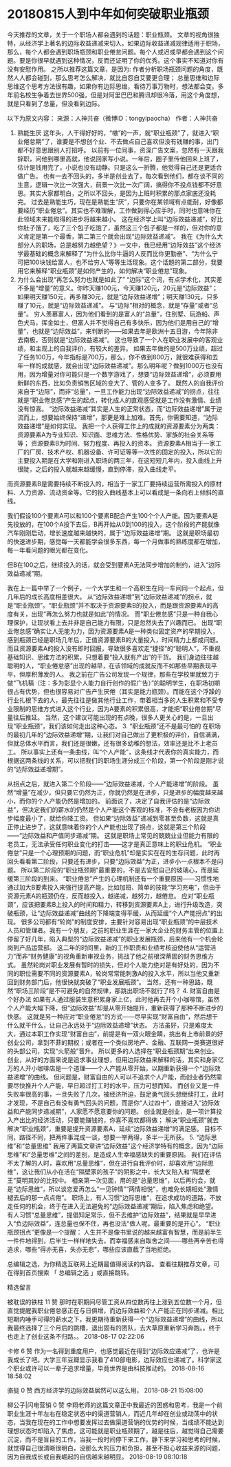 # 20180815人到中年如何突破职业瓶颈
今天推荐的文章，关于一个职场人都会遇到的话题：职业瓶颈。
文章的视角很独特，从经济学上著名的边际收益递减来切入。如果边际收益递减规律适用于职场，那么，每个人都会遇到职场瓶颈和职业倦怠问题。每个人或迟或早都会遇到这个问题。要是你很早就遇到这种情况，反而还证明了你的优秀。这个事实不知道对你有没有安慰作用。
之所以推荐这篇文章，是因为:
作者分析职场瓶颈问题的角度，既然人人都会碰到，那么思考怎么解决，就比自怨自艾要更合理；
总量思维和边际思维这个思考方法很有趣，如果你有边际思维，看待万事万物时，想法都会变。多年前名校生争着去世界500强，但是对阿里巴巴和腾讯却很冷落，用这个角度想，就是只看到了总量，但没看到边际。

以下为原文内容：
来源：人神共奋（微博ID：tongyipaocha）
作者：人神共奋

1. 熟能生厌
这年头，人干得好好的，“嗷”的一声，就“职业瓶颈”了，就进入“职业倦怠期”了，谁要是不想创个业、不去做点自己喜欢但没有钱赚的事，出门都不好意思跟别人打招呼。
以前有一位同事，资深广告文案，忽然有一天跟我辞职，问他到哪里高就，他说回家写小说。一年后，圈子里传他回来上班了，估计是钱用完了，小说也没有动静。只是这么一折腾，他觉得自己还是更适合做广告。
也有一去不回头的，多半是创业去了，每次看到他们，都在谈不同的生意，逻辑一次比一次强大，前景一次比一次广阔，搞得你不投点钱都不好意思。其实大家都明白，之所以不回头，是因为上班时积累的那点家底还没耗完。
过去是熟能生巧，现在是熟能生“厌”，只要你在某领域有点能耐，好像都要经历“职业倦怠”。其实也不难理解，工作做到得心应手时，同时也意味你在此领域未来能取得的进步将越来越小。
这在经济学上叫“边际效益递减”，好比你肚子饿了，吃了三个包子吃饱了，虽然这三个包子都是一样的，但对你的意义肯定是第一个最香，第二第三个就会出现“边际效益递减”。
我在《为什么大部分人的职场，总是越努力越绝望？》一文中，我已经用“边际效益”这个经济学最基础的概念来解释了“为什么比你牛逼的人反而比你更勤奋”、“为什么宁可把100块钱给富人，也不给穷人”等等生活现象。这个话题的第二部分，我要用它来解释“职业瓶颈”是如何产生的，如何解决“职业倦怠”现象。
2. 为什么会出现“再怎么努力也就是如此了”
“边际”这个词，有点学术化，其实差不多是“增量”的意义。你昨天赚100元，今天赚120元，20元是“边际效益”；如果明天赚150元，再多赚30元，就是“边际效益递增”；明天赚130元，只多赚了10元，就是“边际效益递减”。
与“边际”相对的概念，就是“存量”或者“总量”。
穷人羡慕富人，因为他们看到的是富人的“总量”，住别墅、玩游船、声色犬马，挥金如土，但富人并不觉得自己有多快乐，因为他们是用自己的“增量”，也就是“边际效益”，来判断的——如果去年是欧洲十五日游，今年除非去南极，否则就是“边际效益递减”。
这也导致了一个人在职业发展中的客观业绩，和主观上的自我评价，有较大的差异。
如果去年做的是500万业绩，超过了任务100万，今年指标是700万，那么，你不做到800万，就很难获得和去年一样的成就感，就会出现“边际效益递减”。那么明年呢？做到1000万也没有用，因为增量对你可能只是一个数字游戏了，想要“边际效益递增”，必须要用新鲜的东西，比如负责销售区域的变大了、管的人变多了。
既然人的自我评价来自于“边际”，而非“总量”，一旦工作能力出现“边际效益递减”的拐点，往往就是“职业倦怠感”产生的起点，转化成人的直观感受就是工作没有激情、业绩没有惊喜。
“边际效益递减”其实是人生的正常状态，而“边际效益递增”属于逆流而上，想要始终保持“递增”，那更是难上加难。首先，你需要知道，“边际效益递增”是如何实现。
我把一个人获得工作上的成就的资源要素分为两类：
资源要素A为专业知识、知识面、思维方法、性格优势、家族的社会关系等等；
资源要素B为时间、努力程度、再投入的资本。
资源要素A相当于一家工厂的厂房、技术产权、机器设备、许可证等等一次性的固定的投入，所以它的主要投入期是在大学和刚进入职场的两三年，在这短短几年内，投入曲线上升很陡，之后的投入就越来越缓慢，直到停滞，投入曲线走平。

而资源要素B是需要持续不断投入的，相当于一家工厂要持续运营所需投入的原材料、人力资源、流动资金等。它的投入曲线基本上可以看成是一条向右上倾斜的直线。

我们假设100个要素A可以和100个要素B配合产生100个个人产能。因为要素A是先投放的，在100个A投下去后，B再开始从0到100的投入，这个阶段的产能就像汽车刚刚启动，增长速度越来越快的，属于“边际效益递增”期。
这就是职场最初的快速进步期，感觉每一天都能学会很多东西，每一个月做事的熟练度都在增加，每一年看问题的眼光都在变化。

但B在100之后，继续投入的话，就会受到要素A无法同步增加的制约，进入“边际效益递减”期。

我在上一篇中举了一个例子，一个大学生和一个高职生在同一车间同一个起点，但几年后的成长高度相差很大。
从“边际效益递增”到“边际效益递减”的拐点，就是“职业瓶颈”。“职业瓶颈”并不取决于资源要素B的投入，而是跟资源要素A的高度有关，出现“再怎么努力也就是如此”的情况。
而“职业倦怠感”只是一种自我心理保护，让现状看上去并非是自己能力有限，只是忽然失去了兴趣而已。
出现“职业倦怠感”确实让人无能为力，因为资源要素A是一种类似固定资产的早期投入，感到瓶颈已经是职场几年后，正值资源要素B的大量投入，时间精力上都成问题。
而且资源要素A的投入没有即时回报，导致很多喜欢走“捷径”的“聪明人”，不重视基础知识、思维方法的积累，只想着要“投入就有产出”的干货。
我们身边往往越聪明的人，“职业倦怠感”出现的越早，在该领域的成就反而不如那些早期表现平平，但厚积薄发的人。
我之前在广告公司发现一个规律，那些在学校里就致力于做“飞机稿（注：多为彰显个人能力自行创作的假广告）”的聪明学生，在职场初期很占有优势，但也很容易对广告产生厌倦（其实是能力瓶颈）。而能在这个浮躁的行业扎根下去的人，最先往往是做其他行业工作，带着相当多的人生积累和不受专业限制的思维方式进入这个行业，因为A要素的积累很高，才能把“职业倦怠期”尽量往后推延。
当然，这个建议可能出现的有点晚，很多人更关心的是，一旦出现“职业瓶颈”，我们该如何走出这种心态。
3. “职业瓶颈”还不是最可怕的
在职场的最初几年的“边际效益递增”期，让我们对自己做出了更积极的评价，自信满满，但就总体水平而言，我们还是很嫩，还有很多幼稚的想法，效率还是比不上老员工。
所以事实上还有一条曲线，叫“个人产能”，这条线才代表你的真实能力，而根据这两条线的关系，可以把我们的职场生涯分成三个阶段，第一个阶段是刚才说的“边际效益递增期”。

从拐点之后，就进入第二个阶段——“边际效益递减，个人产能递增”的阶段。
虽然“增量”在减少，但只要它仍然为正，你就仍然是在进步，只是进步的幅度越来越小，而你的个人产能仍然是增加的。
前面说了，决定了自我评估的是“边际效益”，但决定我们的薪水的仍然是个人产能这个客观的标准，不会有老板因为你进步幅度最小了，就给你降工资。
但如果“边际效益”递减到零甚至负数，这就是真正停止进步了，这就意味着你的个人产能也出现了拐点，这就是第三个阶段——“边际效益和产值同步递减”期。
这就是职场上常见的兢兢业业但能力有限的老员工，无法承受任何职业变化的打击——这才是真正意味上的职业危机。
“职业倦怠”只是一个心理预期的问题，而“职业危机”却是实实在在的生存问题，此时再回头看看第二阶段，只要还有进步，只要“边际效益”为正，进步小一点根本不是问题。
所以第二阶段的“职业瓶颈期”最重要的，不是去安慰自己的玻璃心，而是延缓第三阶段的到来。
“职业倦怠”产生的心理机制还有一个重要原因——习惯性地通过加大B要素投入来强行提高产能，比如加班、简单的技能“学习充电”，但由于资源元素A的瓶颈仍在，反而越投入，越递减，越努力，越倦怠。
应对“职业瓶颈”，应该把要素B上投入的时间和精力，转移到资源要素A上，进行升级改造，突破瓶颈，让“边际效益递减”曲线的下降端变得平缓，从而延缓“个人产能拐点”的出现。
很多公司都有“轮岗”的制度安排，主要针对容易出现“职业瓶颈”的中层技术人员和管理者。我有一个朋友，之前的职业生涯在一家大企业的财务主管的位置上停留了好几年，陷入典型的“边际效益递减”的职业发展瓶颈，后来他有一个机会轮岗到产品运营部。
这二年的时间里，新的工作职责和业绩考核迫使他从“运营活力”而非“财务健康”的视角重新审视业务，挑战了他之前根深蒂固的财务思维方式。
虽然轮岗对职业发展有暂时的损失，但对个人能力绝对是有好处的，因为不同的职位需要不同的资源要素A，轮岗常常能刺激A的投入水平，所以当他又重新回到财务部门后，他很快就突破了“职业发展瓶颈”。
当然，还有一种思路，既然“职场三阶段”是不可避免的自然规律，那跳出职场不就行了吗？
4. 财富自由是个好办法
如果有人通过服装生意积累身家上亿，此时他再去开个小咖啡馆，虽然个人产能大幅下降，但“边际效益”却是从零开始提升，重新获得了那种不断进步的快感。
这就是另一种应对“职业倦怠”的方式——尽早实现“财富自由”，然后想干什么就干什么，让自己永远处于“边际效益递增”状态。
方法虽好，只是难度太大，通过本职工作实现“财富自由”，前提是有一双火眼金睛，挑出有上市前景的好创业公司，拿到不菲的期权；或者在一个类似房地产、金融、互联网一类赛道很好的头部公司，实现“火箭般”晋升。
所以更多的人选择在“职业瓶颈期”出来创业。
创业，从好的方面来说是追求事业理想，但用边际效益来解释的话，其实和身家亿万的人开小咖啡店是一个道理——个人产能从零开始，以期重新获得一个“边际效益递增”的曲线。
但问题是，财富自由的人可以不追求个人产能，而创业者仍然需要尽快推升个人产能，早日超过打工时的水平，压力可想而知。
而创业又是一件失败率很高的事，一旦失败了几次，被经济所迫，鼓足勇气回头想继续打工，此时才发现，不是自己有没有勇气回头的问题，而是你“人过四十”，直接进入“边际效益和产能同步递减期”，人家愿不愿意要你的问题。
创业就是创业，是一项计算投入产出比的经济活动，只要能赚钱的，你喜不喜欢都得做； 解决“职业瓶颈”就去解决“职业瓶颈”，重要是提升资源要素A，延续“边际效益递增”的满足感。
目标不同，路径不同，把两件事混成一谈，想要一举两得，多半一无所获。
5. “边际思维”和“总量思维”
我用了两篇文章讲“边际效益”这个经济学特有的概念，因为“边际思维”和“总量思维”之间的差别，是造成人生幸福感缺失的重要原因。
我们在评估不太了解的人时，喜欢用“总量思维”，但在进行自我评价时，却喜欢用“边际思维”，这让我们从小在活在“隔壁家的孩子”的阴影之中，长大又陷入和“隔壁老王”莫明其妙的比较中。
相亲第一次见面，用的是“总量思维”，以后再约会，就是“边际思维”，所以谈恋爱再怎么“一见钟情”“两情相悦”，也难免长期相处“激情褪去后的那一点点倦”。
职场上，有人习惯“边际思维”，在追求成功的道路，不放走任何的机会，终于在进入无法避免的“边际效益递减”期后，陷入焦虑和绝望。
有人习惯“总量思维”，提倡知足常乐，但不去维护“边际效益”，结果就是早早进入“负边际效益”，连总量也保不住，再也没法“做人呢，最重要的是开心”。
“职业瓶颈拐点”更像是一个提醒：
人生并不是像书里说的越来越富有智慧，而是前半生一件件地得到，后半生一样样地失去，而幸福感来自取舍之间——哪些再辛苦也得追求，哪些“得亦无喜，失亦无悲”，哪些应该直截了当地拒绝。



总编辑之选，为你精选互联网上近期最值得阅读的内容。
查看往期推荐文章，可在得到首页搜索 「 总编辑之选 」或直接跳转。

精选留言

被耽误的铁柱
11 赞
那时在职期间尽管工资从四位数再往上涨到五位数一个月，但直觉提醒我职业倦怠感正在与日俱增，而边际效益和个人产能正在同步递减。相比短期内唾手可得的薪水之下，我更期待重新获得一个“边际效益递增”的曲线，所以我最终选择了三个月后的跳槽，退出固有的团队，去大草原重新学习奔跑。。终于也走上了创业这条不归路。。
2018-08-17 02:22:06

卡修
6 赞
作为一名得到重度用户，也感觉最近在得到“边际效应递减”了，也许是我成长了吧。大学三年豆瓣显示我看了410部电影，边际效应也递减了。科学家这个职业或许可以一辈子追求增量，毕竟世界是由科技推动的。
2018-08-16 18:58:02

骆挺
0 赞
西方经济学的边际效益居然可以这么用，
2018-08-21 15:08:00

柳公子|闪电营销
0 赞
李翔老师的这篇文章正中我最近的困惑和思考，我是一个前职业生涯十年左右在稳定状态中的渠道营销人，而近几年却在创业或动荡中的状态，当我在现在的工作中想要发挥过去做渠道营销的优势的时候，当成绩不能达到理想状态时却陷入了焦虑，这可能就是职业瓶颈期了，越是往后，越觉得自己需要沉淀，而不是盲目的工作，当我一段时间停下来工作，静下来学习和思考的时候，就觉得自己很清晰很明白，没那么大的压力和负担，甚至不担心收益来源的问题，因为自我成长或自我崛起的自信越来越明显。
2018-08-19 08:10:18